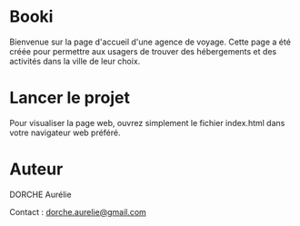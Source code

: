 # Booki
Bienvenue sur la page d'accueil d'une agence de voyage. Cette page a été créée pour permettre aux usagers de trouver des hébergements et des activités dans la ville de leur choix.


# Lancer le projet 
Pour visualiser la page web, ouvrez simplement le fichier index.html dans votre navigateur web préféré.


# Auteur
DORCHE Aurélie

Contact : dorche.aurelie@gmail.com
